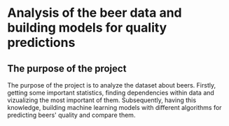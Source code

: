 # Analysis of the beer data and building models for quality predictions

## The purpose of the project

The purpose of the project is to analyze the dataset about beers. Firstly, getting some important statistics, finding dependencies within data and vizualizing the most important of them. Subsequently, having this knowledge, building machine learning models with different algorithms for predicting beers' quality and compare them.
